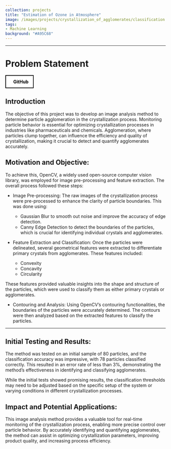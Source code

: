 ```yaml
---
collection: projects
title: "Estimation of Ozone in Atmosphere"
image: /images/projects/crystallization_of_agglomerates/classification.png
tags: 
- Machine Learning
background: "#A95C68" 
---
```

<style>
    .image-container {
      text-align: center;
    }
    .responsive-image {
      width: 500px; /* Set the desired width */
      height: auto; /* Maintain aspect ratio */
    }
    .button-container {
    width: 100%;
    display: flex;
    justify-content: left;
    }

    .button-group {
        display: flex;
        gap: 15px; /* Space between buttons */
        align-items: center;
    }

    .icon-button {
        display: flex;
        align-items: center;
        justify-content: center;
        padding: 10px 15px;
        border: 2px solid black;
        background-color: white;
        color: black;
        font-weight: bold;
        cursor: pointer;
        transition: all 0.3s ease;
        text-decoration: none !important;
    }

    .icon-button i {
        margin-right: 8px;
        font-size: 20px;
    }

    .icon-button:hover {
        background-color: black;
        color: white;
    }
</style>

<!-- <div class="button-container">
    <div class="button-group">
        <a href="https://github.com/FarStryke21/MAPF" class="icon-button github-button">
            <i class="fab fa-github"></i>
            <span>GitHub</span>
        </a>
        <a href="/files/16745_tyagi_gite_kokil_chulawala.pdf" class="icon-button github-button">
            <i class="fas fa-file-alt"></i>
            <span>Article</span>
        </a>
    </div>
</div> -->

---------------------
# Problem Statement

<div class="button-container">
    <a href="https://github.com/JavalVyas2000/Classification-of-Needle-like-crystals-using-Image-Analysis" class="icon-button arxiv-button">
        <i class="fab fa-github"></i>
        <span>GitHub</span>
    </a>
</div>

## Introduction
The objective of this project was to develop an image analysis method to determine particle agglomeration in the crystallization process. Monitoring particle behavior is essential for optimizing crystallization processes in industries like pharmaceuticals and chemicals. Agglomeration, where particles clump together, can influence the efficiency and quality of crystallization, making it crucial to detect and quantify agglomerates accurately.

## Motivation and Objective:

To achieve this, OpenCV, a widely used open-source computer vision library, was employed for image pre-processing and feature extraction. The overall process followed these steps:

- Image Pre-processing:
The raw images of the crystallization process were pre-processed to enhance the clarity of particle boundaries. This was done using:

    - Gaussian Blur to smooth out noise and improve the accuracy of edge detection.
    - Canny Edge Detection to detect the boundaries of the particles, which is crucial for identifying individual crystals and agglomerates.

- Feature Extraction and Classification:
Once the particles were delineated, several geometrical features were extracted to differentiate primary crystals from agglomerates. These features included:

    - Convexity
    - Concavity
    - Circularity

These features provided valuable insights into the shape and structure of the particles, which were used to classify them as either primary crystals or agglomerates.
- Contouring and Analysis:
Using OpenCV’s contouring functionalities, the boundaries of the particles were accurately determined. The contours were then analyzed based on the extracted features to classify the particles.


------------------------
## Initial Testing and Results:

The method was tested on an initial sample of 80 particles, and the classification accuracy was impressive, with 78 particles classified correctly. This resulted in an error rate of less than 3%, demonstrating the method’s effectiveness in identifying and classifying agglomerates.

While the initial tests showed promising results, the classification thresholds may need to be adjusted based on the specific setup of the system or varying conditions in different crystallization processes.

## Impact and Potential Applications:

This image analysis method provides a valuable tool for real-time monitoring of the crystallization process, enabling more precise control over particle behavior. By accurately identifying and quantifying agglomerates, the method can assist in optimizing crystallization parameters, improving product quality, and increasing process efficiency.